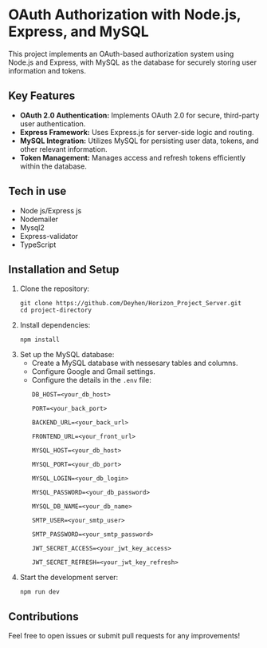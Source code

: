 <!DOCTYPE html>
<html lang="en">
<head>
    <meta charset="UTF-8">
    <meta name="viewport" content="width=device-width, initial-scale=1.0">
</head>
<body>
    <h1>OAuth Authorization with Node.js, Express, and MySQL</h1>
    <p>This project implements an OAuth-based authorization system using Node.js and Express, with MySQL as the database for securely storing user information and tokens.</p>
    <h2>Key Features</h2>
    <ul>
        <li><strong>OAuth 2.0 Authentication:</strong> Implements OAuth 2.0 for secure, third-party user authentication.</li>
        <li><strong>Express Framework:</strong> Uses Express.js for server-side logic and routing.</li>
        <li><strong>MySQL Integration:</strong> Utilizes MySQL for persisting user data, tokens, and other relevant information.</li>
        <li><strong>Token Management:</strong> Manages access and refresh tokens efficiently within the database.</li>
    </ul>
    <h2>Tech in use</h2>
    <ul>
        <li>Node js/Express js</li>
        <li>Nodemailer</li>
        <li>Mysql2</li>
        <li>Express-validator</li>
        <li>TypeScript</li>
    </ul>
    <h2>Installation and Setup</h2>
    <ol>
        <li>Clone the repository:
            <pre><code>git clone https://github.com/Deyhen/Horizon_Project_Server.git 
cd project-directory</code></pre>
        </li>
        <li>Install dependencies:
            <pre><code>npm install</code></pre>
        </li>
        <li>Set up the MySQL database:
            <ul>
                <li>Create a MySQL database with nessesary tables and columns.</li>
                <li>Configure Google and Gmail settings.</li>
                <li>Configure the details in the <code>.env</code> file:
                    <pre><code>DB_HOST=&lt;your_db_host&gt;
<br>PORT=&lt;your_back_port&gt;
<br>BACKEND_URL=&lt;your_back_url&gt;
<br>FRONTEND_URL=&lt;your_front_url&gt;
<br>MYSQL_HOST=&lt;your_db_host&gt;
<br>MYSQL_PORT=&lt;your_db_port&gt;
<br>MYSQL_LOGIN=&lt;your_db_login&gt;
<br>MYSQL_PASSWORD=&lt;your_db_password&gt;
<br>MYSQL_DB_NAME=&lt;your_db_name&gt;
<br>SMTP_USER=&lt;your_smtp_user&gt;
<br>SMTP_PASSWORD=&lt;your_smtp_password&gt;
<br>JWT_SECRET_ACCESS=&lt;your_jwt_key_access&gt;
<br>JWT_SECRET_REFRESH=&lt;your_jwt_key_refresh&gt;
</code></pre>
                </li>
            </ul>
        </li>
        <li>Start the development server:
            <pre><code>npm run dev</code></pre>
        </li>
    </ol>
    <h2>Contributions</h2>
    <p>Feel free to open issues or submit pull requests for any improvements!</p>
</body>
</html>
